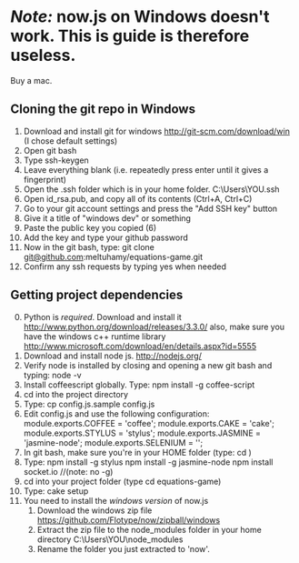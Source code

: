 *Note:* now.js on Windows doesn't work. This is guide is therefore useless.
=========================================================================
Buy a mac.

Cloning the git repo in Windows
-------------------------------
1. Download and install git for windows http://git-scm.com/download/win (I chose default settings)
2. Open git bash
3. Type ssh-keygen
4. Leave everything blank (i.e. repeatedly press enter until it gives a fingerprint)
5. Open the .ssh folder which is in your home folder. C:\Users\YOU\.ssh
6. Open id_rsa.pub, and copy all of its contents (Ctrl+A, Ctrl+C)
7. Go to your git account settings and press the "Add SSH key" button
8. Give it a title of "windows dev" or something
9. Paste the public key you copied (6)
10. Add the key and type your github password
11. Now in the git bash, type: git clone git@github.com:meltuhamy/equations-game.git 
12. Confirm any ssh requests by typing yes when needed

Getting project dependencies
----------------------------
0. Python is *required*. Download and install it http://www.python.org/download/releases/3.3.0/
   also, make sure you have the windows c++ runtime library http://www.microsoft.com/download/en/details.aspx?id=5555
1. Download and install node js. http://nodejs.org/
2. Verify node is installed by closing and opening a new git bash and typing: node -v
3. Install coffeescript globally. Type: npm install -g coffee-script
4. cd into the project directory
5. Type: cp config.js.sample config.js
6. Edit config.js and use the following configuration:
        module.exports.COFFEE = 'coffee';
        module.exports.CAKE = 'cake';
        module.exports.STYLUS = 'stylus';
        module.exports.JASMINE = 'jasmine-node';
        module.exports.SELENIUM = '';
7. In git bash, make sure you're in your HOME folder (type: cd )
8. Type:
    npm install -g stylus
    npm install -g jasmine-node
    npm install socket.io //(note: no -g)
9. cd into your project folder (type cd equations-game)
10. Type: cake setup
11. You need to install the *windows version* of now.js
    1. Download the windows zip file https://github.com/Flotype/now/zipball/windows
    2. Extract the zip file to the node_modules folder in your home directory C:\Users\YOU\node_modules
    3. Rename the folder you just extracted to 'now'.
